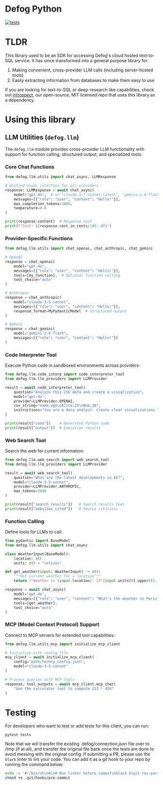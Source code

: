# Defog Python

[![tests](https://github.com/defog-ai/defog-python/actions/workflows/main.yml/badge.svg)](https://github.com/defog-ai/defog-python/actions/workflows/main.yml)

# TLDR

This library used to be an SDK for accessing Defog's cloud hosted text-to-SQL service. It has since transformed into a general purpose library for:

1. Making convenient, cross-provider LLM calls (including server-hosted tools)
2. Easily extracting information from databases to make them easy to use

If you are looking for text-to-SQL or deep-research like capabilities, check out [introspect](https://github.com/defog-ai/introspect), our open-source, MIT licensed repo that uses this library as a dependency.

# Using this library

## LLM Utilities (`defog.llm`)

The `defog.llm` module provides cross-provider LLM functionality with support for function calling, structured output, and specialized tools.

### Core Chat Functions

```python
from defog.llm.utils import chat_async, LLMResponse

# Unified async interface for all providers
response: LLMResponse = await chat_async(
    model="gpt-4o",  # or "claude-3-7-sonnet-latest", "gemini-2.0-flash", etc.
    messages=[{"role": "user", "content": "Hello!"}],
    max_completion_tokens=1000,
    temperature=0.0
)

print(response.content)  # Response text
print(f"Cost: ${response.cost_in_cents/100:.4f}")
```

### Provider-Specific Functions

```python
from defog.llm.utils import chat_openai, chat_anthropic, chat_gemini

# OpenAI
response = chat_openai(
    model="gpt-4o",
    messages=[{"role": "user", "content": "Hello!"}],
    tools=[my_function],  # Optional function calling
    tool_choice="auto"
)

# Anthropic
response = chat_anthropic(
    model="claude-3-5-sonnet",
    messages=[{"role": "user", "content": "Hello!"}],
    response_format=MyPydanticModel  # Structured output
)

# Gemini
response = chat_gemini(
    model="gemini-2.0-flash",
    messages=[{"role": "user", "content": "Hello!"}]
)
```

### Code Interpreter Tool

Execute Python code in sandboxed environments across providers:

```python
from defog.llm.code_interp import code_interpreter_tool
from defog.llm.llm_providers import LLMProvider

result = await code_interpreter_tool(
    question="Analyze this CSV data and create a visualization",
    model="gpt-4o",
    provider=LLMProvider.OPENAI,
    csv_string="name,age\nAlice,25\nBob,30",
    instructions="You are a data analyst. Create clear visualizations."
)

print(result["code"])    # Generated Python code
print(result["output"])  # Execution results
```

### Web Search Tool

Search the web for current information:

```python
from defog.llm.web_search import web_search_tool
from defog.llm.llm_providers import LLMProvider

result = await web_search_tool(
    question="What are the latest developments in AI?",
    model="claude-3-5-sonnet",
    provider=LLMProvider.ANTHROPIC,
    max_tokens=2048
)

print(result["search_results"])   # Search results text
print(result["websites_cited"])   # Source citations
```

### Function Calling

Define tools for LLMs to call:

```python
from pydantic import BaseModel
from defog.llm.utils import chat_async

class WeatherInput(BaseModel):
    location: str
    units: str = "celsius"

def get_weather(input: WeatherInput) -> str:
    """Get current weather for a location"""
    return f"Weather in {input.location}: 22°{input.units[0].upper()}, sunny"

response = await chat_async(
    model="gpt-4o",
    messages=[{"role": "user", "content": "What's the weather in Paris?"}],
    tools=[get_weather],
    tool_choice="auto"
)
```

### MCP (Model Context Protocol) Support

Connect to MCP servers for extended tool capabilities:

```python
from defog.llm.utils_mcp import initialize_mcp_client

# Initialize with config file
mcp_client = await initialize_mcp_client(
    config="path/to/mcp_config.json",
    model="claude-3-5-sonnet"
)

# Process queries with MCP tools
response, tool_outputs = await mcp_client.mcp_chat(
    "Use the calculator tool to compute 123 * 456"
)
```

# Testing
For developers who want to test or add tests for this client, you can run:
```
pytest tests
```
Note that we will transfer the existing .defog/connection.json file over to /tmp (if at all), and transfer the original file back once the tests are done to avoid messing with the original config.
If submitting a PR, please use the `black` linter to lint your code. You can add it as a git hook to your repo by running the command below:
```bash
echo -e '#!/bin/sh\n#\n# Run linter before commit\nblack $(git rev-parse --show-toplevel)' > .git/hooks/pre-commit
chmod +x .git/hooks/pre-commit
```

